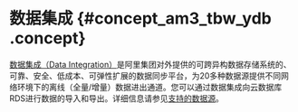 # 数据集成 {#concept_am3_tbw_ydb .concept}

[数据集成（Data Integration）](https://www.alibabacloud.com/help/zh/doc-detail/73015.htm)是阿里集团对外提供的可跨异构数据存储系统的、可靠、安全、低成本、可弹性扩展的数据同步平台，为20多种数据源提供不同网络环境下的离线（全量/增量）数据进出通道。您可以通过数据集成向云数据库RDS进行数据的导入和导出。详细信息请参见[支持的数据源](https://www.alibabacloud.com/help/zh/faq-detail/72965.htm)。

